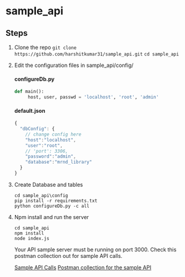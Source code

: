 # sample_api
  

## Steps
1. Clone the repo
    `git clone https://github.com/harshitkumar31/sample_api.git`
    `cd sample_api`
  
2. Edit the configuration files in sample_api/config/
  
      #### configureDb.py

      ```python
      def main():
           host, user, passwd = 'localhost', 'root', 'admin'
      ```
       

      #### default.json

      ```javascript
      {
        "dbConfig": {
          // change config here
          "host":"localhost",
          "user":"root",
          // 'port': 3306,
          "password":"admin",
          "database":"mrnd_library"
        }
      }
      ```

3. Create Database and tables
   
   ```
   cd sample_api\config
   pip install -r requirements.txt
   python configureDb.py -c all
   ```

4. Npm install and run the server
    ```
    cd sample_api
    npm install
    node index.js
    
    ```
    Your API sample server must be running on port 3000.
    Check this postman collection out for sample API calls.
    
    [Sample API Calls](https://documenter.getpostman.com/view/2132724/sample_rest/6fR57w5)
    [Postman collection for the sample API](https://www.getpostman.com/collections/ea6f9b590265759dd696)
    
 

